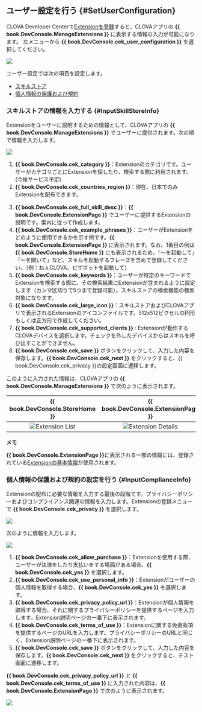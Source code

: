 ## ユーザー設定を行う {#SetUserConfiguration}

CLOVA Developer Centerで[Extensionを登録](/DevConsole/Guides/CEK/Register_Extension.md)すると、CLOVAアプリの **{{ book.DevConsole.ManageExtensions }}** に表示する情報の入力が可能になります。
左メニューから **{{ book.DevConsole.cek_user_configuration }}** を選択してください。

![](/DevConsole/Assets/Images/DevConsole-User_Config_Menu.png)

ユーザー設定では次の項目を設定します。
* [スキルストア](#InputSkillStoreInfo)
* [個人情報の保護および規約](#SetAccountLinking)

### スキルストアの情報を入力する {#InputSkillStoreInfo}

Extensionをユーザーに説明するための情報として、CLOVAアプリの **{{ book.DevConsole.ManageExtensions }}** でユーザーに提供されます。次の順で情報を入力します。

![](/DevConsole/Assets/Images/DevConsole-Input_Skill_Store_Info.png)

1. **{{ book.DevConsole.cek_category }}**：Extensionのカテゴリです。ユーザーがカテゴリごとにExtensionを探したり、検索する際に利用されます。(今後サービス予定)
2. **{{ book.DevConsole.cek_countries_region }}**：現在、日本でのみExtensionを配布できます。
<!--
3. **{{ book.DevConsole.cek_short_skill_desc }}**：音声でスキルを説明するためのテキストです。
-->
3. **{{ book.DevConsole.cek_full_skill_desc }}**：**{{ book.DevConsole.ExtensionPage }}** でユーザーに提供するExtensionの説明です。案内に従って作成します。
4. **{{ book.DevConsole.cek_example_phrases }}**：ユーザーがExtensionをどのように使用できるかを示す例です。**{{ book.DevConsole.ExtensionPage }}** に表示されます。なお、1番目の例は **{{ book.DevConsole.StoreHome }}** にも表示されるため、「〜を起動して」「〜を開いて」など、スキルを起動するフレーズを含めて登録してください。（例：ねぇCLOVA、ピザボットを起動して）
5. **{{ book.DevConsole.cek_keywords }}**：ユーザーが特定のキーワードでExtensionを検索する際に、その検索結果にExtensionが含まれるように設定します（カンマ区切りで5つまで登録可能）。スキルストアの検索機能の検索対象になります。
6. **{{ book.DevConsole.cek_large_icon }}**：スキルストアおよびCLOVAアプリで表示されるExtensionのアイコンファイルです。512x512ピクセルの円形もしくは正方形で作成してください。
7. **{{ book.DevConsole.cek_supported_clients }}** : Extensionが動作するCLOVAデバイスを選択します。チェックを外したデバイスからはスキルを呼び出すことができません。
8. **{{ book.DevConsole.cek_save }}** ボタンをクリックして、入力した内容を保存します。**{{ book.DevConsole.cek_next }}** をクリックすると、{{ book.DevConsole.cek_privacy }}の設定画面に遷移します。

このように入力された情報は、CLOVAアプリの **{{ book.DevConsole.ManageExtensions }}** で次のように表示されます。

| {{ book.DevConsole.StoreHome }} | {{ book.DevConsole.ExtensionPage }} |
| :-----------------------------: | :---------------------------------: |
| ![Extension List](/DevConsole/Assets/Images/DevConsole-Store_UI_Example-Extension_Store_Home.png) | ![Extension Details](/DevConsole/Assets/Images/DevConsole-Store_UI_Example-Extension_Page.png) |

<div class="note">
  <p><strong>メモ</strong></p>
  <p><strong>{{ book.DevConsole.ExtensionPage }}</strong>に表示される一部の情報には、登録されている<a href="/DevConsole/Guides/CEK/Register_Extension.md#InputSkillInfo">Extensionの基本情報</a>が使用されます。</p>
</div>

### 個人情報の保護および規約の設定を行う {#InputComplianceInfo}

Extensionの配布に必要な情報を入力する最後の段階です。プライバシーポリシーおよびコンプライアンス関連の情報を入力します。Extensionの登録メニューで **{{ book.DevConsole.cek_privacy }}** を選択します。

![](/DevConsole/Assets/Images/DevConsole-Policy_Menu.png)

次のように情報を入力します。

![](/DevConsole/Assets/Images/DevConsole-Input_Policy.png)

1. **{{ book.DevConsole.cek_allow_purchase }}**：Extensionを使用する際、ユーザーが決済をしたり支払いをする場面がある場合、**{{ book.DevConsole.cek_yes }}** を選択します。
2. **{{ book.DevConsole.cek_use_personal_info }}**：Extensionがユーザーの個人情報を取得する場合、**{{ book.DevConsole.cek_yes }}** を選択します。
3. **{{ book.DevConsole.cek_privacy_policy_url }}**：Extensionが個人情報を取得する場合、それに関するプライバシーポリシーを提供するページを入力します。Extension説明ページの一番下に表示されます。
4. **{{ book.DevConsole.cek_terms_of_use }}**：Extensionに関する免責条項を提供するページのURLを入力します。プライバシーポリシーのURLと同じく、Extension説明ページの一番下に表示されます。
5. **{{ book.DevConsole.cek_save }}** ボタンをクリックして、入力した内容を保存します。**{{ book.DevConsole.cek_next }}** をクリックすると、テスト画面に遷移します。

**{{ book.DevConsole.cek_privacy_policy_url }}** と **{{ book.DevConsole.cek_terms_of_use }}** に入力された内容は、**{{ book.DevConsole.ExtensionPage }}** で次のように表示されます。

![](/DevConsole/Assets/Images/DevConsole-Store_UI_Example-Extension_Policy.png)

